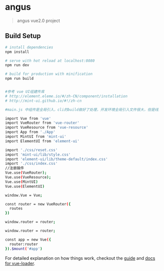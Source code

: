 # angus

> angus vue2.0 project

## Build Setup

``` bash
# install dependencies
npm install

# serve with hot reload at localhost:8080
npm run dev

# build for production with minification
npm run build


#参考 vue UI组建件库
# http://element.eleme.io/#/zh-CN/component/installation
# http://mint-ui.github.io/#!/zh-cn

#main.js 中组件是全局引入，cli的build做好了处理，开发环境全局引入文件很大，但是线上环境文件会很小，本地文件大对开发没什么影响，当然也可以异步按需引入 import {xxx} from 'ooo',实践中发现若是这种按需加载还是将ooo全部引入了，除非写全了按需加载的具体路径import {xxx} form 'node_modules/hehe/aaa/ooo',否则还是相当于全局引入

import Vue from 'vue'
import VueRouter from 'vue-router' 
import VueResource from 'vue-resource'
import App from './App'
import MintUI from 'mint-ui'
import ElementUI from 'element-ui'

import './css/reset.css'
import 'mint-ui/lib/style.css'
import 'element-ui/lib/theme-default/index.css'
import './css/index.css'
//注册插件 
Vue.use(VueRouter);
Vue.use(VueResource);
Vue.use(MintUI)
Vue.use(ElementUI)

window.Vue = Vue;

const router = new VueRouter({
  routes
})

window.router = router;

window.router = router;

const app = new Vue({
  router:router
}).$mount('#app')


```

For detailed explanation on how things work, checkout the [guide](http://vuejs-templates.github.io/webpack/) and [docs for vue-loader](http://vuejs.github.io/vue-loader).
